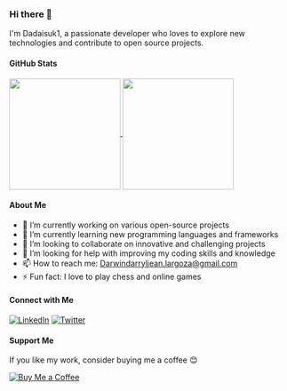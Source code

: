 ### Hi there 👋

I'm Dadaisuk1, a passionate developer who loves to explore new technologies and contribute to open source projects.

#### GitHub Stats

<a href="https://github.com/anuraghazra/github-readme-stats">
  <img height=200 align="center" src="https://github-readme-stats.vercel.app/api?username=Dadaisuk1&show_icons=true&theme=radical" />
</a>
<a href="https://github.com/anuraghazra/convoychat">
  <img height=200 align="center" src="https://github-readme-stats.vercel.app/api/top-langs?username=Dadaisuk1&layout=compact&langs_count=8&card_width=320&theme=radical" />
</a>

#### About Me

- 🔭 I’m currently working on various open-source projects
- 🌱 I’m currently learning new programming languages and frameworks
- 👯 I’m looking to collaborate on innovative and challenging projects
- 🤔 I’m looking for help with improving my coding skills and knowledge
- 📫 How to reach me: Darwindarryljean.largoza@gmail.com
- ⚡ Fun fact: I love to play chess and online games

#### Connect with Me

[![LinkedIn](https://img.shields.io/badge/LinkedIn-Connect-blue)](https://www.linkedin.com/in/your-profile)
[![Twitter](https://img.shields.io/badge/Twitter-Follow-blue)](https://twitter.com/your-profile)

#### Support Me

If you like my work, consider buying me a coffee 😊

[![Buy Me a Coffee](https://img.shields.io/badge/Buy%20Me%20a%20Coffee-Support-yellow)](https://www.buymeacoffee.com/dadaisuk1)

